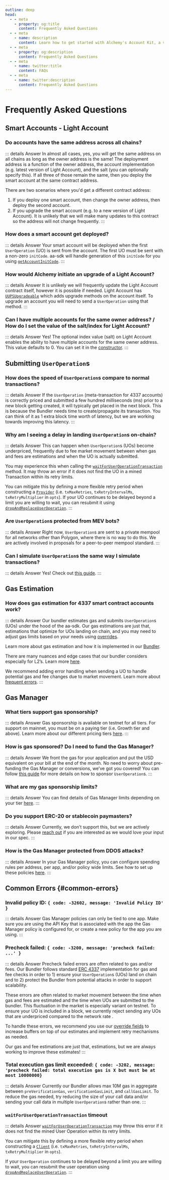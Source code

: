 ```yaml
---
outline: deep
head:
  - - meta
    - property: og:title
      content: Frequently Asked Questions
  - - meta
    - name: description
      content: Learn how to get started with Alchemy's Account Kit, a vertically integrated stack for building apps that support ERC-4337.
  - - meta
    - property: og:description
      content: Frequently Asked Questions
  - - meta
    - name: twitter:title
      content: FAQs
  - - meta
    - name: twitter:description
      content: Frequently Asked Questions
---
```


# Frequently Asked Questions

## Smart Accounts - Light Account

### Do accounts have the same address across all chains?

::: details Answer
In almost all cases, yes, you will get the same address on all chains as long as the owner address is the same! The deployment address is a function of the owner address, the account implementation (e.g. latest version of Light Account), and the salt (you can optionally specify this). If all three of those remain the same, then you deploy the smart account at the same contract address.

There are two scenarios where you'd get a different contract address:

1. If you deploy one smart account, then change the owner address, then deploy the second account.
2. If you upgrade the smart account (e.g. to a new version of Light Account). It is unlikely that we will make many updates to this contract so the address will not change frequently.
   :::

### How does a smart account get deployed?

::: details Answer
Your smart account will be deployed when the first `UserOperation` (UO) is sent from the account. The first UO must be sent with a non-zero `initCode`. aa-sdk will handle generation of this `initCode` for you using [`getAccountInitCode`](/packages/aa-core/accounts/required/getAccountInitCode.html).
:::

### How would Alchemy initiate an upgrade of a Light Account?

::: details Answer
It is unlikely we will frequently update the Light Account contract itself, however it is possible if needed. Light Account has [`UUPSUpgradeable`](https://github.com/alchemyplatform/light-account/blob/main/src/LightAccount.sol#L50) which adds upgrade methods on the account itself. To upgrade an account you will need to send a `UserOperation` using that method.
:::

### Can I have multiple accounts for the same owner address? / How do I set the value of the salt/index for Light Account?

::: details Answer
Yes! The optional index value (salt) on Light Account enables the ability to have multiple accounts for the same owner address. This value defaults to 0. You can set it in the [constructor](/packages/aa-accounts/light-account/constructor.html#params-simplesmartaccountparams).
:::

## Submitting `UserOperation`s

### How does the speed of `UserOperation`s compare to normal transactions?

::: details Answer
If the `UserOperation` (meta-transaction for 4337 accounts) is correctly priced and submitted a few hundred milliseconds (ms) prior to a new block getting created, it will typically get placed in the next block. This is because the Bundler needs time to create/propagate its transaction. You can think of it as 1 extra block time worth of latency, but we are working towards improving this latency.
:::

### Why am I seeing a delay in landing `UserOperation`s on-chain?

::: details Answer
This can happen when `UserOperation`s (UOs) become underpriced, frequently due to fee market movement between when gas and fees are estimations and when the UO is actually submitted.

You may experience this when calling the [`waitForUserOperationTransaction`](/packages/aa-core/smart-account-client/waitForUserOperationTransaction.html#waitForUserOperationTransaction) method. It may throw an error if it does not find the UO in a mined Transaction within its retry limits.

You can mitigate this by defining a more flexible retry period when constructing a [`Provider`](/packages/aa-core/smart-account-client/createSmartAccountClient.html#constructor) (i.e. `txMaxRetries`, `txRetryIntervalMs`, `txRetryMultiplier` in `opts`). If your UO continues to be delayed beyond a limit you are willing to wait, you can resubmit it using [`dropAndReplaceUserOperation`](/packages/aa-core/smart-account-client/dropAndReplaceUserOperation.html#dropandreplaceuseroperation).
:::

### Are `UserOperation`s protected from MEV bots?

::: details Answer
Right now, `UserOperation`s are sent to a private mempool for all networks other than Polygon, where there is no way to do this. We are actively involved in proposals for a peer-to-peer mempool standard.
:::

### Can I simulate `UserOperation`s the same way I simulate transactions?

::: details Answer
Yes! Check out [this guide](/tutorials/sim-user-operation.html).
:::

## Gas Estimation

### How does gas estimation for 4337 smart contract accounts work?

::: details Answer
Our bundler estimates gas and submits `UserOperation`s (UOs) under the hood of the aa-sdk. Our gas estimations are just that, estimations that optimize for UOs landing on chain, and you may need to adjust gas limits based on your needs using [overrides](/packages/aa-core/smart-account-client/types/userOperationOverrides.html).

Learn more about gas estimation and how it is implemented in our [Bundler](https://www.alchemy.com/blog/erc-4337-gas-estimation).

There are many nuances and edge cases that our bundler considers especially for L2’s. Learn more [here](https://www.alchemy.com/blog/l2-gas-and-signature-aggregators).

We recommend adding error handling when sending a UO to handle potential gas and fee changes due to market movement. Learn more about [frequent errors](#common-errors).
:::

## Gas Manager

### What tiers support gas sponsorship?

::: details Answer
Gas sponsorship is available on testnet for all tiers. For support on mainnet, you must be on a paying tier (i.e. Growth tier and above). Learn more about our different pricing tiers [here](https://docs.alchemy.com/reference/gas-manager-coverage-api-pricing#fee-logic).
:::

### How is gas sponsored? Do I need to fund the Gas Manager?

::: details Answer
We front the gas for your application and put the USD equivalent on your bill at the end of the month. No need to worry about pre-funding the Gas Manager or conversions, we’ve got you covered! You can follow [this guide](/tutorials/sponsoring-gas/sponsoring-gas.html) for more details on how to sponsor `UserOperation`s.
:::

### What are my gas sponsorship limits?

::: details Answer
You can find details of Gas Manager limits depending on your tier [here](https://docs.alchemy.com/reference/gas-manager-coverage-api-pricing#fee-logic).
:::

### Do you support ERC-20 or stablecoin paymasters?

::: details Answer
Currently, we don’t support this, but we are actively exploring. Please [reach out](/overview/contact-us) if you are interested as we would love your input in our spec.
:::

### How is the Gas Manager protected from DDOS attacks?

::: details Answer
In your Gas Manager policy, you can configure spending rules per address, per app, and/or policy wide limits. See how to set up these policies [here](/tutorials/sponsoring-gas/sponsoring-gas.html#_2-create-a-gas-manager-policy).
:::

## Common Errors {#common-errors}

### Invalid policy ID: `{ code: -32602, message: 'Invalid Policy ID' }`

::: details Answer
Gas Manager policies can only be tied to one app. Make sure you are using the API Key that is associated with the app the Gas Manager policy is configured for, or create a new policy for the app you are using.
:::

### Precheck failed: `{ code: -3200, message: 'precheck failed: ...' }`

::: details Answer
Precheck failed errors are often related to gas and/or fees. Our Bundler follows standard [ERC 4337](https://github.com/ethereum/EIPs/blob/master/EIPS/eip-4337.md#client-behavior-upon-receiving-a-useroperation) implementation for gas and fee checks in order to 1) ensure your `UserOperation`s (UOs) land on chain and to 2) protect the Bundler from potential attacks in order to support scalability.

These errors are often related to market movement between the time when gas and fees are estimated and the time when UOs are submitted to the bundler. This fluctuation in the market is especially variant on testnet. To ensure your UO is included in a block, we currently reject sending any UOs that are underpriced compared to the network rate .

To handle these errors, we recommend you use our [override fields](/packages/aa-core/smart-account-client/types/userOperationOverrides) to increase buffers on top of our estimates and implement retry mechanisms as needed.

Our gas and fee estimations are just that, estimations, but we are always working to improve these estimates!
:::

### Total execution gas limit exceeded: `{ code: -3202, message: 'precheck failed: total execution gas is X but must be at most 10000000}`

::: details Answer
Currently our Bundler allows max 10M gas in aggregate between `preVerificationGas`, `verificationGasLimit`, and `callGasLimit`. To reduce the gas needed, try reducing the size of your call data and/or sending your call data in multiple `UserOperation`s rather than one.
:::

### `waitForUserOperationTransaction` timeout

::: details Answer
[`waitForUserOperationTransaction`](/packages/aa-core/smart-account-client/waitForUserOperationTransaction) may throw this error if it does not find the mined User Operation within its retry limits.

You can mitigate this by defining a more flexible retry period when constructing a [`Client`](/packages/aa-core/smart-account-client/createSmartAccountClient.html#usage) (i.e. `txMaxRetries`, `txRetryIntervalMs`, `txRetryMultiplier` in `opts`).

If your `UserOperation` continues to be delayed beyond a limit you are willing to wait, you can resubmit the user operation using [`dropAndReplaceUserOperation`](/packages/aa-core/smart-account-client/dropAndReplaceUserOperation.html#dropandreplaceuseroperation).
:::
